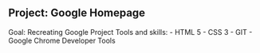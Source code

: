 Project: Google Homepage
-------------------------------
Goal: Recreating Google Project
Tools and skills:
    - HTML 5
    - CSS 3
    - GIT
    - Google Chrome Developer Tools